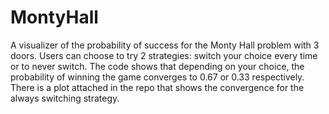 # MontyHall
A visualizer of the probability of success for the Monty Hall problem with 3 doors. Users can choose to try 2 strategies: switch your choice every time
or to never switch. The code shows that depending on your choice, the probability of winning the game converges to 0.67 or 0.33 respectively. There is a plot 
attached in the repo that shows the convergence for the always switching strategy.
